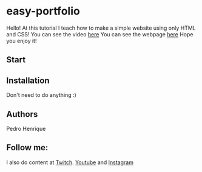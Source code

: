 # easy-portfolio
Hello! At this tutorial I teach how to make a simple website using only HTML and CSS! 
You can see the video [here](https://www.youtube.com/watch?v=n_Etdr7Dbjs)
You can see the webpage [here](https://adrianasaty.github.io/easy-portfolio/)
Hope you enjoy it!

## Start

## Installation
Don't need to do anything :)

## Authors
Pedro Henrique 


## Follow me:
I also do content at [Twitch](https://www.twitch.tv/pedrohenrique).
[Youtube](https://www.youtube.com/channel/UCPhVBS-1Uy-wIzj4hmjkcmA)
and [Instagram](https://www.instagram.com/pintopedrohenrique001/)


